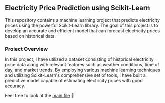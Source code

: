 Electricity Price Prediction using Scikit-Learn
-----------------------------------------------

This repository contains a machine learning project that predicts electricity prices using the powerful Scikit-Learn library. The goal of this project is to develop an accurate and efficient model that can forecast electricity prices based on historical data.

### Project Overview
In this project, I have utilized a dataset consisting of historical electricity price data along with relevant features such as weather conditions, time of day, and market trends. By employing various machine learning techniques and utilizing Scikit-Learn's comprehensive set of tools, I have built a predictive model capable of estimating electricity prices with good accuracy.

Feel free to look at the [main file](https://github.com/Blyzi/electricity-price-machine-learning/blob/master/main.ipynb) 🚀
